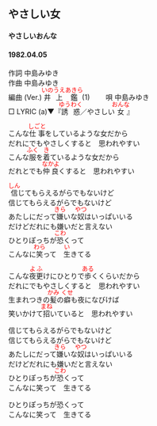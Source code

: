 <style type="text/css">
	ruby{
	    ruby-position: over;
	}
	ruby > rt{font-size: 12px;color:red;}
	p{font:16px;font-size: '楷体'}
</style>
## やさしい女
####  やさしいおんな
#### 1982.04.05


作詞       中島みゆき  
作曲       中島みゆき  
編曲 (Ver.)   <ruby><rb>井上</rb><rp>(</rp><rt>いのうえ</rt><rp>)</rp></ruby><ruby><rb>鑑</rb><rp>(</rp><rt>あきら</rt><rp>)</rp></ruby> (1)　　 
唄       中島みゆき  
□ LYRIC (a)▼『<ruby><rb>誘惑</rb><rp>(</rp><rt>ゆうわく</rt><rp>)</rp></ruby>／やさしい<ruby><rb>女</rb><rp>(</rp><rt>おんな</rt><rp>)</rp></ruby>』  　


こんな<ruby><rb>仕事</rb><rp>(</rp><rt>しごと</rt><rp>)</rp></ruby>をしているような女だから  
だれにでもやさしくすると　思われやすい  
こんな<ruby><rb>服</rb><rp>(</rp><rt>ふく</rt><rp>)</rp></ruby>を<ruby><rb>着</rb><rp>(</rp><rt>き</rt><rp>)</rp></ruby>ているような女だから  
だれとでも<ruby><rb>仲良</rb><rp>(</rp><rt>なかよ</rt><rp>)</rp></ruby>くすると　思われやすい  
  
<ruby><rb>信</rb><rp>(</rp><rt>しん</rt><rp>)</rp></ruby>じてもらえるがらでもないけど  
信じてもらえるがらでもないけど  
あたしにだって<ruby><rb>嫌</rb><rp>(</rp><rt>きら</rt><rp>)</rp></ruby>いな<ruby><rb>奴</rb><rp>(</rp><rt>やつ</rt><rp>)</rp></ruby>はいっぱいいる  
だけどだれにも嫌いだと言えない  
ひとりぽっちが<ruby><rb>恐</rb><rp>(</rp><rt>こわ</rt><rp>)</rp></ruby>くって  
こんなに<ruby><rb>笑</rb><rp>(</rp><rt>わら</rt><rp>)</rp></ruby>って　<ruby><rb>生</rb><rp>(</rp><rt>い</rt><rp>)</rp></ruby>きてる  
  
こんな<ruby><rb>夜更</rb><rp>(</rp><rt>よふ</rt><rp>)</rp></ruby>けにひとりで<ruby><rb>歩</rb><rp>(</rp><rt>ある</rt><rp>)</rp></ruby>くくらいだから  
だれにでもやさしくすると　思われやすい  
生まれつきの<ruby><rb>髪</rb><rp>(</rp><rt>かみ</rt><rp>)</rp></ruby>の<ruby><rb>癖</rb><rp>(</rp><rt>くせ</rt><rp>)</rp></ruby>も夜になびけば  
笑いかけて<ruby><rb>招</rb><rp>(</rp><rt>まね</rt><rp>)</rp></ruby>いていると　思われやすい  
  
信じてもらえるがらでもないけど  
信じてもらえるがらでもないけど  
あたしにだって<ruby><rb>嫌</rb><rp>(</rp><rt>きら</rt><rp>)</rp></ruby>いな<ruby><rb>奴</rb><rp>(</rp><rt>やつ</rt><rp>)</rp></ruby>はいっぱいいる  
だけどだれにも嫌いだと言えない  
ひとりぽっちが<ruby><rb>恐</rb><rp>(</rp><rt>こわ</rt><rp>)</rp></ruby>くって  
こんなに笑って　生きてる  
  
ひとりぽっちが恐くって  
こんなに笑って　生きてる  